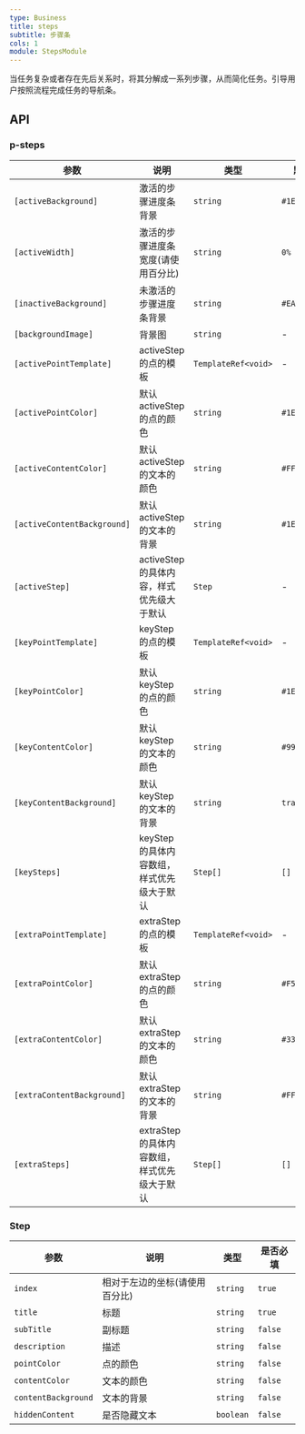 ```yaml
---
type: Business
title: steps
subtitle: 步骤条
cols: 1
module: StepsModule
---
```


当任务复杂或者存在先后关系时，将其分解成一系列步骤，从而简化任务。引导用户按照流程完成任务的导航条。

## API

### p-steps

| 参数                        | 说明                                         | 类型                | 默认值        |
| --------------------------- | -------------------------------------------- | ------------------- | ------------- |
| `[activeBackground]`        | 激活的步骤进度条背景                         | `string`            | `#1ECB8E`     |
| `[activeWidth]`             | 激活的步骤进度条宽度(请使用百分比)           | `string`            | `0%`          |
| `[inactiveBackground]`      | 未激活的步骤进度条背景                       | `string`            | `#EAF0F0`     |
| `[backgroundImage]`         | 背景图                                       | `string`            | -             |
| `[activePointTemplate]`     | activeStep 的点的模板                        | `TemplateRef<void>` | -             |
| `[activePointColor]`        | 默认 activeStep 的点的颜色                   | `string`            | `#1ECB8E`     |
| `[activeContentColor]`      | 默认 activeStep 的文本的颜色                 | `string`            | `#FFFFFF`     |
| `[activeContentBackground]` | 默认 activeStep 的文本的背景                 | `string`            | `#1ECB8E`     |
| `[activeStep]`              | activeStep 的具体内容，样式优先级大于默认    | `Step`              | -             |
| `[keyPointTemplate]`        | keyStep 的点的模板                           | `TemplateRef<void>` | -             |
| `[keyPointColor]`           | 默认 keyStep 的点的颜色                      | `string`            | `#1ECB8E`     |
| `[keyContentColor]`         | 默认 keyStep 的文本的颜色                    | `string`            | `#999999`     |
| `[keyContentBackground]`    | 默认 keyStep 的文本的背景                    | `string`            | `transparent` |
| `[keySteps]`                | keyStep 的具体内容数组，样式优先级大于默认   | `Step[]`            | `[]`          |
| `[extraPointTemplate]`      | extraStep 的点的模板                         | `TemplateRef<void>` | -             |
| `[extraPointColor]`         | 默认 extraStep 的点的颜色                    | `string`            | `#F5A623`     |
| `[extraContentColor]`       | 默认 extraStep 的文本的颜色                  | `string`            | `#333333`     |
| `[extraContentBackground]`  | 默认 extraStep 的文本的背景                  | `string`            | `#FFFFFF`     |
| `[extraSteps]`              | extraStep 的具体内容数组，样式优先级大于默认 | `Step[]`            | `[]`          |

### Step

| 参数                | 说明                           | 类型      | 是否必填 |
| ------------------- | ------------------------------ | --------- | -------- |
| `index`             | 相对于左边的坐标(请使用百分比) | `string`  | `true`   |
| `title`             | 标题                           | `string`  | `true`   |
| `subTitle`          | 副标题                         | `string`  | `false`  |
| `description`       | 描述                           | `string`  | `false`  |
| `pointColor`        | 点的颜色                       | `string`  | `false`  |
| `contentColor`      | 文本的颜色                     | `string`  | `false`  |
| `contentBackground` | 文本的背景                     | `string`  | `false`  |
| `hiddenContent`     | 是否隐藏文本                   | `boolean` | `false`  |
